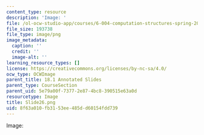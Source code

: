```yaml
---
content_type: resource
description: 'Image: '
file: /ol-ocw-studio-app/courses/6-004-computation-structures-spring-2017/8f63a010fb3153ee485dd60154fdd739_Slide26.png
file_size: 193738
file_type: image/png
image_metadata:
  caption: ''
  credit: ''
  image-alt: ''
learning_resource_types: []
license: https://creativecommons.org/licenses/by-nc-sa/4.0/
ocw_type: OCWImage
parent_title: 18.1 Annotated Slides
parent_type: CourseSection
parent_uid: 5e79a00f-7377-2e87-4bc8-390515e63a0d
resourcetype: Image
title: Slide26.png
uid: 8f63a010-fb31-53ee-485d-d60154fdd739
---
```

Image: 